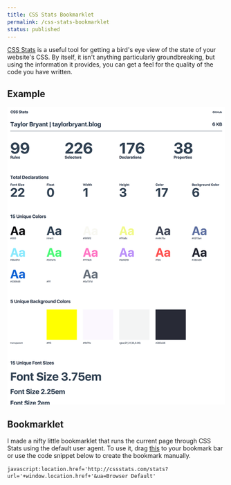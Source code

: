 ```yaml
---
title: CSS Stats Bookmarklet
permalink: /css-stats-bookmarklet
status: published
---
```


<a href="http://cssstats.com">CSS Stats</a> is a useful tool for getting a bird's eye view of the state of your website's CSS. By itself, it isn't anything particularly groundbreaking, but using the information it provides, you can get a feel for the quality of the code you have written.

## Example

![Step 3](assets/img/css-stats/example.png)

## Bookmarklet
I made a nifty little bookmarklet that runs the current page through CSS Stats using the default user agent. To use it, drag <a href="javascript:location.href='http://cssstats.com/stats?url='+window.location.href+'&ua=Browser Default'">this</a> to your bookmark bar or use the code snippet below to create the bookmark manually.

```
javascript:location.href='http://cssstats.com/stats?url='+window.location.href+'&ua=Browser Default'
```